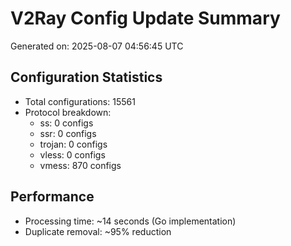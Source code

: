 # V2Ray Config Update Summary
Generated on: 2025-08-07 04:56:45 UTC

## Configuration Statistics
- Total configurations: 15561
- Protocol breakdown:
  - ss: 0 configs
  - ssr: 0 configs
  - trojan: 0 configs
  - vless: 0 configs
  - vmess: 870 configs

## Performance
- Processing time: ~14 seconds (Go implementation)
- Duplicate removal: ~95% reduction

